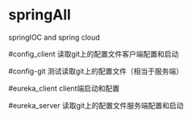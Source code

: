 # springAll
springIOC and spring cloud

#config_client 
读取git上的配置文件客户端配置和启动

#config-git 
测试读取git上的配置文件（相当于服务端）

#eureka_client
client端启动和配置

#eureka_server
读取git上的配置文件服务端配置和启动
